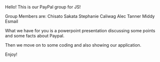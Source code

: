 Hello! This is our PayPal group for JS!

Group Members are: 
Chisato Sakata
Stephanie Caliwag
Alec Tanner
Middy Esmail

What we have for you is a powerpoint presentation discussing some points and some facts about Paypal. 

Then we move on to some coding and also showing our application. 

Enjoy!
